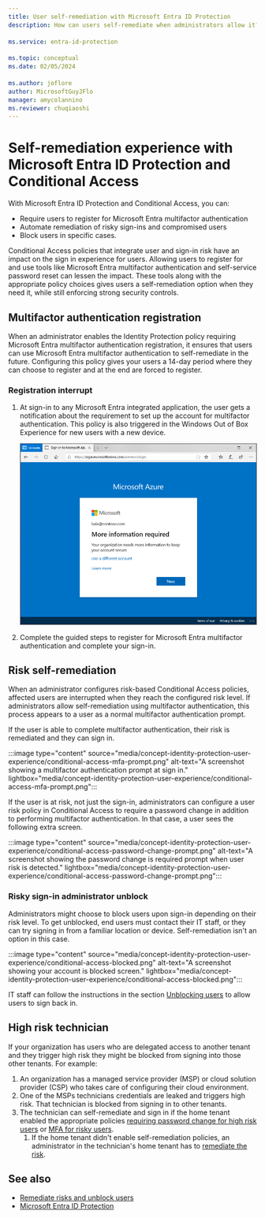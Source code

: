 ```yaml
---
title: User self-remediation with Microsoft Entra ID Protection
description: How can users self-remediate when administrators allow it? What is the experience when they don't?

ms.service: entra-id-protection

ms.topic: conceptual
ms.date: 02/05/2024

ms.author: joflore
author: MicrosoftGuyJFlo
manager: amycolannino
ms.reviewer: chuqiaoshi
---
```

# Self-remediation experience with Microsoft Entra ID Protection and Conditional Access

With Microsoft Entra ID Protection and Conditional Access, you can:

* Require users to register for Microsoft Entra multifactor authentication
* Automate remediation of risky sign-ins and compromised users
* Block users in specific cases.

Conditional Access policies that integrate user and sign-in risk have an impact on the sign in experience for users. Allowing users to register for and use tools like Microsoft Entra multifactor authentication and self-service password reset can lessen the impact. These tools along with the appropriate policy choices gives users a self-remediation option when they need it, while still enforcing strong security controls.

## Multifactor authentication registration

When an administrator enables the Identity Protection policy requiring Microsoft Entra multifactor authentication registration, it ensures that users can use Microsoft Entra multifactor authentication to self-remediate in the future. Configuring this policy gives your users a 14-day period where they can choose to register and at the end are forced to register.

### Registration interrupt

1. At sign-in to any Microsoft Entra integrated application, the user gets a notification about the requirement to set up the account for multifactor authentication. This policy is also triggered in the Windows Out of Box Experience for new users with a new device.
   
   ![A screenshot showing the more information required prompt in a browser window.](./media/concept-identity-protection-user-experience/identity-protection-experience-more-info-mfa.png)

1. Complete the guided steps to register for Microsoft Entra multifactor authentication and complete your sign-in.

## Risk self-remediation

When an administrator configures risk-based Conditional Access policies, affected users are interrupted when they reach the configured risk level. If administrators allow self-remediation using multifactor authentication, this process appears to a user as a normal multifactor authentication prompt.

If the user is able to complete multifactor authentication, their risk is remediated and they can sign in.

:::image type="content" source="media/concept-identity-protection-user-experience/conditional-access-mfa-prompt.png" alt-text="A screenshot showing a multifactor authentication prompt at sign in." lightbox="media/concept-identity-protection-user-experience/conditional-access-mfa-prompt.png":::

If the user is at risk, not just the sign-in, administrators can configure a user risk policy in Conditional Access to require a password change in addition to performing multifactor authentication. In that case, a user sees the following extra screen.

:::image type="content" source="media/concept-identity-protection-user-experience/conditional-access-password-change-prompt.png" alt-text="A screenshot showing the password change is required prompt when user risk is detected." lightbox="media/concept-identity-protection-user-experience/conditional-access-password-change-prompt.png":::

### Risky sign-in administrator unblock

Administrators might choose to block users upon sign-in depending on their risk level. To get unblocked, end users must contact their IT staff, or they can try signing in from a familiar location or device. Self-remediation isn't an option in this case.

:::image type="content" source="media/concept-identity-protection-user-experience/conditional-access-blocked.png" alt-text="A screenshot showing your account is blocked screen." lightbox="media/concept-identity-protection-user-experience/conditional-access-blocked.png":::

IT staff can follow the instructions in the section [Unblocking users](howto-identity-protection-remediate-unblock.md#unblocking-based-on-sign-in-risk) to allow users to sign back in.

## High risk technician

If your organization has users who are delegated access to another tenant and they trigger high risk they might be blocked from signing into those other tenants. For example: 

1. An organization has a managed service provider (MSP) or cloud solution provider (CSP) who takes care of configuring their cloud environment. 
1. One of the MSPs technicians credentials are leaked and triggers high risk. That technician is blocked from signing in to other tenants. 
1. The technician can self-remediate and sign in if the home tenant enabled the appropriate policies [requiring password change for high risk users](~/identity/conditional-access/policy-risk-based-user.md) or [MFA for risky users](~/identity/conditional-access/policy-risk-based-sign-in.md). 
   1. If the home tenant didn't enable self-remediation policies, an administrator in the technician's home tenant has to [remediate the risk](howto-identity-protection-remediate-unblock.md#risk-remediation).

## See also

- [Remediate risks and unblock users](howto-identity-protection-remediate-unblock.md)
- [Microsoft Entra ID Protection](./overview-identity-protection.md)

